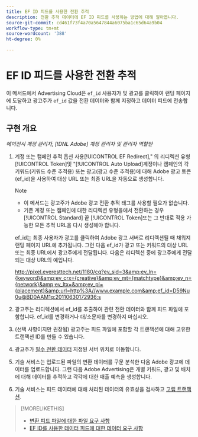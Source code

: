 ```yaml
---
title: EF ID 피드를 사용한 전환 추적
description: 전환 추적 데이터에 EF ID 피드를 사용하는 방법에 대해 알아봅니다.
source-git-commit: cd461f73f4a70a5647844a6075ba1c65d64a9b04
workflow-type: tm+mt
source-wordcount: '388'
ht-degree: 0%

---
```


# EF ID 피드를 사용한 전환 추적

이 메서드에서 Advertising Cloud은 `ef_id` 사용자가 및 광고를 클릭하여 랜딩 페이지에 도달하고 광고주가 `ef_id` 값을 전환 데이터와 함께 지정하고 데이터 피드에 전송합니다.

## 구현 개요

*에이전시 계정 관리자, [!DNL Adobe] 계정 관리자 및 관리자 역할만*

1. 계정 또는 캠페인 추적 옵션 사용[!UICONTROL EF Redirect],&quot; 의 리디렉션 유형[!UICONTROL Token]및 &quot;[!UICONTROL Auto Upload]계정이나 캠페인의 각 키워드(키워드 수준 추적용) 또는 광고(광고 수준 추적용)에 대해 Adobe 광고 토큰(ef_id)을 사용하여 대상 URL 또는 최종 URL을 자동으로 생성합니다.

   >[!NOTE]
   >* 이 메서드는 광고주가 Adobe 광고 전환 추적 태그를 사용할 필요가 없습니다.
   >* 기존 계정 또는 캠페인에 대한 리디렉션 유형을에서 전환하는 경우 [!UICONTROL Standard] 끝 [!UICONTROL Token]또는 그 반대로 적용 가능한 모든 추적 URL을 다시 생성해야 합니다.


   ef_id는 최종 사용자가 광고를 클릭하여 Adobe 광고 서버로 리디렉션될 때 채워져 랜딩 페이지 URL에 추가됩니다. 그런 다음 ef_id가 광고 또는 키워드의 대상 URL 또는 최종 URL에서 광고주에게 전달됩니다. 다음은 리디렉션 중에 광고주에게 전달되는 대상 URL의 예입니다.

   http://pixel.everesttech.net/1180/cq?ev_sid=3&amp;ev_ln={keyword}&amp;ev_crx={creative}&amp;ev_mt={matchtype}&amp;ev_n={network}&amp;ev_ltx=&amp;ev_pl={placement}&amp;url=http%3A//www.example.com&amp;ef_id=D59Nu0u@BD0AAM1q:20110630172936:s

1. 광고주는 리디렉션에서 ef_id를 추출하여 관련 전환 데이터와 함께 피드 파일에 포함합니다. ef_id를 변경하거나 대/소문자를 변경하지 마십시오.

1. (선택 사항이지만 권장됨) 광고주는 피드 파일에 포함할 각 트랜잭션에 대해 고유한 트랜잭션 ID를 만들 수 있습니다.

1. 광고주가 [필수 전환 데이터](/help/search-social-commerce/tracking/feed-ef-id-data-requirements.md) 지정된 서버 위치로 이동합니다.

1. 기술 서비스는 업로드된 파일의 변환 데이터를 구문 분석한 다음 Adobe 광고에 데이터를 업로드합니다. 그런 다음 Adobe Advertising은 개별 키워드, 광고 및 배치에 대해 데이터를 추적하고 각각에 대한 매출 예측을 생성합니다.

1. 기술 서비스는 피드 데이터에 대해 처리된 데이터의 유효성을 검사하고 [고립 트랜잭션](/help/search-social-commerce/glossary.md#o-p).

>[!MORELIKETHIS]
>
>* [변환 피드 파일에 대한 파일 요구 사항](feed-file-requirements.md)
>* [EF ID를 사용한 데이터 피드에 대한 데이터 요구 사항](/help/search-social-commerce/tracking/feed-ef-id-data-requirements.md)



